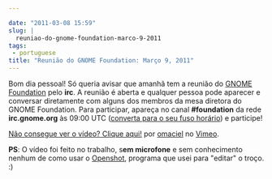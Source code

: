 ```yaml
---

date: "2011-03-08 15:59"
slug: |
  reuniao-do-gnome-foundation-marco-9-2011
tags:
 - portuguese
title: "Reunião do GNOME Foundation: Março 9, 2011"
---
```


Bom dia pessoal! Só queria avisar que amanhã tem a reunião do [GNOME
Foundation](http://foundation.gnome.org/) pelo **irc**. A reunião é
aberta e qualquer pessoa pode aparecer e conversar diretamente com
alguns dos membros da mesa diretora do GNOME Foundation. Para
participar, apareça no canal **\#foundation** da rede **irc.gnome.org**
às 09:00 UTC ([converta para o seu fuso
horário](http://timeanddate.com/worldclock/fixedtime.html?day=9&month=3&year=2011&hour=14&min=0&sec=0&p1=0))
e participe!

[Não consegue ver o vídeo? Clique aqui!](http://vimeo.com/20790748) por
[omaciel](http://vimeo.com/user6241082) no [Vimeo](http://vimeo.com).

**PS**: O vídeo foi feito no trabalho, s**em microfone** e sem
conhecimento nenhum de como usar o [Openshot](http://www.openshot.org/),
programa que usei para "editar" o troço. :)
